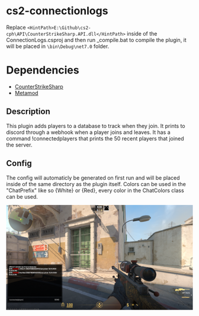 # cs2-connectionlogs
 Replace `<HintPath>E:\Github\cs2-cph\API\CounterStrikeSharp.API.dll</HintPath>` inside of the ConnectionLogs.csproj and then run _compile.bat to compile the plugin, it will be placed in `\bin\Debug\net7.0` folder.

# Dependencies
- [CounterStrikeSharp](https://docs.cssharp.dev/)
- [Metamod](https://www.sourcemm.net/downloads.php/?branch=master)

## Description
This plugin adds players to a database to track when they join.
It prints to discord through a webhook when a player joins and leaves.
It has a command !connectedplayers that prints the 50 recent players that joined the server.

## Config
The config will automaticly be generated on first run and will be placed inside of the same directory as the plugin itself.
Colors can be used in the "ChatPrefix" like so {White} or {Red}, every color in the ChatColors class can be used.

![Alt text](image.png)